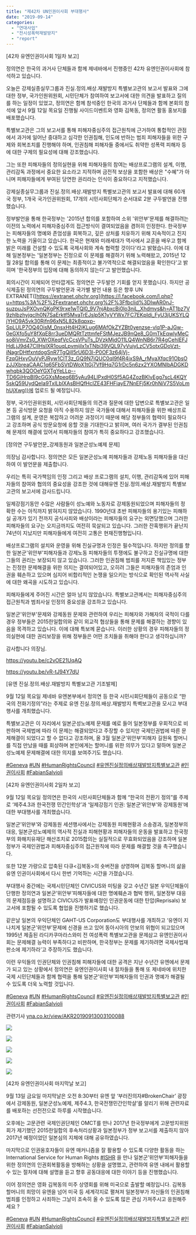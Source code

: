 ```yaml
---
title: "제42차 UN인권이사회 부대행사"
date: "2019-09-14"
categories: 
  - "연대사업"
  - "전시성폭력재발방지"
  - "report"
---
```


\[42차 유엔인권이사회 1일차 보고\]

정의연은 한국의 과거사 단체들과 함께 제네바에서 진행중인 42차 유엔인권이사회에 참석하고 있습니다.

오늘은 강제실종실무그룹과 진실.정의.배상.재발방지 특별보고관의 보고서 발표와 그에 대한 정부, 국가인원위원회, 시민단체가 참여하여 보고서에 대한 의견을 발표하고 질의를 하는 일정이 있었고, 정의연은 함께 참석중인 한국의 과거사 단체들과 함께 본회의 참석에 앞서 9월 12일 목요일 진행될 사이드이벤트와 영화 김복동, 정의연 활동 홍보지를 배포했습니다.

특별보고관은 그의 보고서를 통해 피해자중심주의 접근원칙에 근거하여 통합적인 관점에서 과거에 일어난 중대하고 심각한 인권침해, 인도에 반하는 범죄 피해자들을 위한 구제와 회복조치를 진행해야 하며, 인권침해 피해자들 중에서도 취약한 성폭력 피해자 등에 대한 구제의 필요성에 대해 강조했습니다.

그는 또한 피해자들의 정의실현을 위해 피해자들의 참여는 배상프로그램의 설계, 이행, 관리감독 과정에서 중요한 요소라고 지적하며 금전적 보상을 포함한 배상은 "수혜"가 아니며 피해자들에게 부여된 당연한 권리라는 인식이 중요하다고 지적했습니다.

강제실종실무그룹과 진실.정의.배상.재발방지 특별보고관의 보고서 발표에 대해 60개국 정부, 1개국 국가인권위원회, 17개의 시민사회단체가 순서대로 2분 구두발언을 진행했습니다.

정부발언을 통해 한국정부는 '2015년 합의를 포함하여 소위 '위안부'문제를 해결하려는 이전의 노력에서 피해자중심주의 접근방식이 결여되었음을 겸허히 인정한다. 한국정부는 피해자들의 명예와 존엄성을 회복하고, 깊은 상처를 치유하기 위해 지속적이고 진지한 노력을 기울이고 있습니다. 한국은 현재와 미래세대가 역사에서 교훈을 배우고 함께 밝은 미래를 건설할 수 있도록 국제사회와 계속 협력할 것이다'라고 밝혔습니다. 이에 대해 일본정부는 '일본정부는 진정으로 이 문제를 해결하기 위해 노력해왔고, 2015년 12월 28일 합의를 통해 이 문제는 최종적이고 불가역적으로 해결되었음을 확인한다'고 밝히며 '한국정부의 입장에 대해 동의하지 않는다'고 발언했습니다.

회의시간이 지체되어 안타깝게도 정의연은 구두발언 기회를 얻지 못했습니다. 하지만 공식제출된 정의연의 구두발언문과 국가별 발언 내용 등은 향후 UN EXTRANET([https://extranet.ohchr.org](https://l.facebook.com/l.php?u=https%3A%2F%2Fextranet.ohchr.org%2F%3Ffbclid%3DIwAR0nJ-suzpuJsPXOvnQKgPK9rxe1wTQl0_9V7njAbxcBi0lo3niL_Xhdmvs&h=AT1bz7V9zhlbzhyjqclh0N7SaErktf5MvaTrEJslp5K1yVYWx7FC7EKpIdi_FyU3jUKSYLQjYHO9A5vk30Rjfn96xN5L82k8qpxp-SpLULP7OQ4OisM_0nsxHt4H2jKLug6MAfOkZYZBt0yenzse-vlq1P-aJGw-0eGXfo5uY8fXqE8rr3ueDMQRtTzttmfeFStMJezJB9nQe8_G0mTkEqwlyMeCso8iVmrZs0_XWrOXeqfVcCcsVPuTs_DVzkMjdO11LQ4WnNB6r7R4gCehlEFJHdLjJ9d47CIlHsIXR1ouqLpvmijlx1xTNbi39VQL97yVuiyLzCV5otxGDoVzt-iNagrDHtfxntdogSnR7TgQjlI5rU6D3l-P0OF3z64jVj-FzqGHxyOuVyPJRyw1ClT3z_GQ9N7iQUC0qI9f4R4ixS9A_rMyaXfqc91ObsOzJJXbreaCAAC1q65FbSVtDWoX1tGj7Vf9Hq7G1rDc5n6zx2YXOMNlbADGKDwhqbk3QOOeYGXTgYeLLp--TD6GiHrpBI9cGGXsMpeq6B5yAu94LIPxdH0Sf5AG4ZozBKlvEgg7scL4KQY5skQ59UydQeIa9TxILblXAsBHQfHcIZE43FHFiayE7NnEFj5Kr0hNiV7S5VoLmhUjXwg))에 업로드 될 예정입니다.

정부, 국가인권위원회, 시민사회단체들의 의견과 질문에 대한 답변으로 특별보고관은 일본 등 공식방문 요청을 아직 수용하지 않은 국가들에 대해서 피해자들을 위한 배상프로그램의 설계, 운영은 복잡하고 어려운 과정이기 때문에 해당 정부들의 협력이 필요하다고 강조하며 공식 방문요청에 응할 것을 기대한다고 밝히며, 여러 국가가 결부된 인권침해 문제의 해결에 있어서 피해자들의 참여가 특히 중요하다고 강조했습니다.

\[정의연 구두발언문\_강제동원과 일본군성노예제 문제\]

의장님 감사합니다. 정의연은 모든 일본군성노예 피해자들과 강제노동 피해자들을 대신하여 이 발언문을 제출합니다.

우리는 특히 국가책임의 인정 그리고 배상 프로그램의 설치, 이행, 관리감독에 있어 피해자들의 참여와 협의의 중요성을 강조한 것에 대해유엔 진실.정의.배상.재발방지 특별보고관의 보고서에 감사드립니다.

일제강점기동안 수많은 사람들이 성노예와 노동자로 강제동원되었으며 피해자들의 정확한 수는 아직까지 밝혀지지 않았습니다. 1990년대 초반 피해자들의 용기있는 피해하실 공개가 있기 전까지 공식사죄와 배상이라는 피해자들의 요구는 외면당했으며 그러한 피해자들의 요구는 오지금까지도 여전히 묵살되고 있습니다. 그러한 잔혹행위가 끝난지 74년이 지났지만 피해자들에게 여전히 고통은 현재진행형입니다.

배상프로그램의 설치와 운영을 위해 진실규명과 인정은 필수적입니다. 하지만 정의를 향한 일본군'위안부'피해자들과 강제노동 피해자들의 투쟁에도 불구하고 진실규명에 대한 그들의 권리는 보장되지 않고 있습니다. 그러한 인권침해 범죄를 저지른 책임있는 정부는 진정한 문제해결을 위한 의지는 결여되어있고, 오히려 그들은 피해자들의 존엄과 인권을 훼손하고 있으며 심지어 비합리적인 논쟁을 일으키는 방식으로 확인된 역사적 사실에 대한 왜곡을 시도하고 있습니다.

피해자들에게 주어진 시간은 얼마 남지 않았습니다. 특별보고관께서는 피해자중심주의 접근원칙과 범죄사실 인정의 중요성을 강조하고 있습니다.

일본군'위안부'문제와 강제동원 문제와 관련하여 우리는 피해자와 가해자의 국적이 다를 경우 정부들은 2015한일합의와 같이 외교적 협상들을 통해 문제를 해결하는 경향이 있음을 목격하고 있습니다. 이에 대해 특보께 묻습니다. 이러한 상황의 경우 피해자들의 정의실현에 대한 권리보장을 위해 정부들은 어떤 조치들을 취해야 한다고 생각하십니까?

감사합니다 의장님.

https://youtu.be/c2vOE21UqAQ

https://youtu.be/vR-tJ94Y7dU

\[유엔 진실.정의.배상.재발방지 특별보고관 기조발제\]

9월 12일 목요일 제네바 유엔본부에서 정의연 등 한국 시민시회단체들이 공동으로 “한국의 전화기정의”라는 주제로 유엔 진실.정의.배상.재발방지 특벽보고관을 모시고 부대행사를 개최했습니다.

특별보고관은 이 자리에서 일본군성노예제 문제를 예로 들어 일본정부를 우회적으로 비판하며 국제법에 따라 이 문제는 해결되었다고 주장할 수 있지만 국제인권법에 따른 문제해결이 되었다고 할 수 없다고 강조하며, 올 3월 일본군’위안부’피해자 길원옥 할머니를 직접 만났을 때를 회상하며 본인에게는 할머니를 위한 의무가 있다고 말하며 일본군성노예제 문제해결에 대한 의지를 보여주기도 했습니다.

[#Geneva](https://www.facebook.com/hashtag/geneva?source=feed_text&epa=HASHTAG&__xts__%5B0%5D=68.ARCNFeD8mv6gSAeIOXaAd3tmViyVSXPi0GPHaEU536j02YO0TOuI9LviCLPG4WblX3YgVH2PHcTKeGGVIzXAOZjAwdOCbLgYNTrLTBmzEjn-XgNMAVLxspvbzeo8aOa9-II9791h7CFvWUTEYoB7Qogdui5JogPlDfE171zDP9kSccR6Ddamn_C-aVAiKxoR84ZXX4igZdU-ZRL7f-X-qN0bVKG6NuY9SGwvIPq4bBgtFe8QcmR_XVtijRKTSIchdtxUo4yC1b7xW-CJd89wc03jBp3ypGZ1R8dO-AaZSl2aihha0QGdal-eMsHJNiNXnXuolw30VVoMtmTS5Aj2wZ_1APrwOWCBMoY1eQ&__tn__=%2ANK-R) [#UN](https://www.facebook.com/hashtag/un?source=feed_text&epa=HASHTAG&__xts__%5B0%5D=68.ARCNFeD8mv6gSAeIOXaAd3tmViyVSXPi0GPHaEU536j02YO0TOuI9LviCLPG4WblX3YgVH2PHcTKeGGVIzXAOZjAwdOCbLgYNTrLTBmzEjn-XgNMAVLxspvbzeo8aOa9-II9791h7CFvWUTEYoB7Qogdui5JogPlDfE171zDP9kSccR6Ddamn_C-aVAiKxoR84ZXX4igZdU-ZRL7f-X-qN0bVKG6NuY9SGwvIPq4bBgtFe8QcmR_XVtijRKTSIchdtxUo4yC1b7xW-CJd89wc03jBp3ypGZ1R8dO-AaZSl2aihha0QGdal-eMsHJNiNXnXuolw30VVoMtmTS5Aj2wZ_1APrwOWCBMoY1eQ&__tn__=%2ANK-R) [#HumanRightsCouncil](https://www.facebook.com/hashtag/humanrightscouncil?source=feed_text&epa=HASHTAG&__xts__%5B0%5D=68.ARCNFeD8mv6gSAeIOXaAd3tmViyVSXPi0GPHaEU536j02YO0TOuI9LviCLPG4WblX3YgVH2PHcTKeGGVIzXAOZjAwdOCbLgYNTrLTBmzEjn-XgNMAVLxspvbzeo8aOa9-II9791h7CFvWUTEYoB7Qogdui5JogPlDfE171zDP9kSccR6Ddamn_C-aVAiKxoR84ZXX4igZdU-ZRL7f-X-qN0bVKG6NuY9SGwvIPq4bBgtFe8QcmR_XVtijRKTSIchdtxUo4yC1b7xW-CJd89wc03jBp3ypGZ1R8dO-AaZSl2aihha0QGdal-eMsHJNiNXnXuolw30VVoMtmTS5Aj2wZ_1APrwOWCBMoY1eQ&__tn__=%2ANK-R) [#유엔진실정의배상재발방지특별보고관](https://www.facebook.com/hashtag/%EC%9C%A0%EC%97%94%EC%A7%84%EC%8B%A4%EC%A0%95%EC%9D%98%EB%B0%B0%EC%83%81%EC%9E%AC%EB%B0%9C%EB%B0%A9%EC%A7%80%ED%8A%B9%EB%B3%84%EB%B3%B4%EA%B3%A0%EA%B4%80?source=feed_text&epa=HASHTAG&__xts__%5B0%5D=68.ARCNFeD8mv6gSAeIOXaAd3tmViyVSXPi0GPHaEU536j02YO0TOuI9LviCLPG4WblX3YgVH2PHcTKeGGVIzXAOZjAwdOCbLgYNTrLTBmzEjn-XgNMAVLxspvbzeo8aOa9-II9791h7CFvWUTEYoB7Qogdui5JogPlDfE171zDP9kSccR6Ddamn_C-aVAiKxoR84ZXX4igZdU-ZRL7f-X-qN0bVKG6NuY9SGwvIPq4bBgtFe8QcmR_XVtijRKTSIchdtxUo4yC1b7xW-CJd89wc03jBp3ypGZ1R8dO-AaZSl2aihha0QGdal-eMsHJNiNXnXuolw30VVoMtmTS5Aj2wZ_1APrwOWCBMoY1eQ&__tn__=%2ANK-R) [#인권이사회](https://www.facebook.com/hashtag/%EC%9D%B8%EA%B6%8C%EC%9D%B4%EC%82%AC%ED%9A%8C?source=feed_text&epa=HASHTAG&__xts__%5B0%5D=68.ARCNFeD8mv6gSAeIOXaAd3tmViyVSXPi0GPHaEU536j02YO0TOuI9LviCLPG4WblX3YgVH2PHcTKeGGVIzXAOZjAwdOCbLgYNTrLTBmzEjn-XgNMAVLxspvbzeo8aOa9-II9791h7CFvWUTEYoB7Qogdui5JogPlDfE171zDP9kSccR6Ddamn_C-aVAiKxoR84ZXX4igZdU-ZRL7f-X-qN0bVKG6NuY9SGwvIPq4bBgtFe8QcmR_XVtijRKTSIchdtxUo4yC1b7xW-CJd89wc03jBp3ypGZ1R8dO-AaZSl2aihha0QGdal-eMsHJNiNXnXuolw30VVoMtmTS5Aj2wZ_1APrwOWCBMoY1eQ&__tn__=%2ANK-R) [#FabianSalvioli](https://www.facebook.com/hashtag/fabiansalvioli?source=feed_text&epa=HASHTAG&__xts__%5B0%5D=68.ARCNFeD8mv6gSAeIOXaAd3tmViyVSXPi0GPHaEU536j02YO0TOuI9LviCLPG4WblX3YgVH2PHcTKeGGVIzXAOZjAwdOCbLgYNTrLTBmzEjn-XgNMAVLxspvbzeo8aOa9-II9791h7CFvWUTEYoB7Qogdui5JogPlDfE171zDP9kSccR6Ddamn_C-aVAiKxoR84ZXX4igZdU-ZRL7f-X-qN0bVKG6NuY9SGwvIPq4bBgtFe8QcmR_XVtijRKTSIchdtxUo4yC1b7xW-CJd89wc03jBp3ypGZ1R8dO-AaZSl2aihha0QGdal-eMsHJNiNXnXuolw30VVoMtmTS5Aj2wZ_1APrwOWCBMoY1eQ&__tn__=%2ANK-R)

\[42차 유엔인권이사회 2일차 보고\]

9월 12일 목요일 정의연은 한국의 시민사회단체들과 함께 “한국의 전환기 정의”를 주제로 ‘제주4.3과 한국전쟁 민간인학상’과 ‘일제강점기 인권: 일본군’위안부’와 강제동원’에 대한 부대행사를 개최했습니다.

일본군’위안부’와 강제동원 세션행사에서는 강제동원 피해현황과 소송경과, 일본정부의 대응, 일본군성노예제의 역사적 진실과 피해현황과 피해자들의 운동을 발표하고 한국정부의 화해치유재단 해산조치로 2015합의는 실질적으로 무효화되었음을 강조하며 일본정부가 국제인권법과 피해자중심주의 접근원칙에 따라 문제를 해결할 것을 촉구했습니다.

또한 12분 가량으로 압축된 다큐<김복동>의 숏버전을 상영하며 김복동 할머니의 삶을 유엔 인권이사회에서 다시 한번 기억하는 시간을 가졌습니다.

부대행사 중간에는 국제시민단체인 CIVICUS와 미팅을 갖고 수년간 일본 우익단체들이 단행한 정의연과 일본군’위안부’피해자들에 대한 명예훼손과 협박 행위, 일본정부 대응의 문제점등을 설명하고 CIVICUS가 발표예정인 인권운동에 대한 탄압(Reprisals) 보고서에 포함될 수 있도록 협업을 진행하기로 했습니다.

같은날 일본의 우익단체인 GAHT-US Corporation도 부대행사를 개최하고 ‘유엔이 지나치게 일본군’위안부’문제에 신경을 쓰고 있어 동아시아의 안보의 위협이 되고있으며 1995년 제출된 라디카쿠마라스와미 전 여성폭력 특별보고관을 문제삼고 유엔인권이사회는 문제해결 능력이 부족하다고 비판하며, 한국정부는 문제를 제기하려면 국제사법재판소에 제기하라’고 주장하기도 했습니다.

이런 우익들의 인권단체와 인권침해 피해자들에 대한 공격은 지난 수년간 유엔에서 문제가 되고 있는 상황에서 정의연은 유엔인권이사회 내 절차들을 통해 또 제네바에 위치한 국제 시민단체들과 함께 협력을 통해 일본군’위안부’피해자들의 인권과 명예가 해결될 수 있도록 더욱 노력할 것입니다.

[#Geneva](https://www.facebook.com/hashtag/geneva?source=feed_text&epa=HASHTAG&__xts__%5B0%5D=68.ARBLNi3GH0icLSV-sV11SsYteBeTIkkumvUO69NjqWPcR47DfJeENJgfFCi8tWlrKbEpl6QtcHx4PQsRDQENtoLtHCVffLeROR7p8K0Vo1nt6uCXcvdt-SUlZGTOEvUoJUg8JaJQecXRQBwfhmX_dNZ5v1U-44VkgmrJKDxVHPkJjGjH30ZM8ObZY739qDJquEt_3vvV5z3uQQU1GYrty-Vo-LlxRxmPZ3gptydE2mgQ4QU7Oiem-d8eaVw0BDfllTr28equWltW9atMdcq7NxrjGBZt-hZ8DTaJvbcgZzivI3XCjOYqYkCMGHKrbiRQgHfJi7yhAiwOseQOojhZ_x94wQ&__tn__=%2ANK-R) [#UN](https://www.facebook.com/hashtag/un?source=feed_text&epa=HASHTAG&__xts__%5B0%5D=68.ARBLNi3GH0icLSV-sV11SsYteBeTIkkumvUO69NjqWPcR47DfJeENJgfFCi8tWlrKbEpl6QtcHx4PQsRDQENtoLtHCVffLeROR7p8K0Vo1nt6uCXcvdt-SUlZGTOEvUoJUg8JaJQecXRQBwfhmX_dNZ5v1U-44VkgmrJKDxVHPkJjGjH30ZM8ObZY739qDJquEt_3vvV5z3uQQU1GYrty-Vo-LlxRxmPZ3gptydE2mgQ4QU7Oiem-d8eaVw0BDfllTr28equWltW9atMdcq7NxrjGBZt-hZ8DTaJvbcgZzivI3XCjOYqYkCMGHKrbiRQgHfJi7yhAiwOseQOojhZ_x94wQ&__tn__=%2ANK-R) [#HumanRightsCouncil](https://www.facebook.com/hashtag/humanrightscouncil?source=feed_text&epa=HASHTAG&__xts__%5B0%5D=68.ARBLNi3GH0icLSV-sV11SsYteBeTIkkumvUO69NjqWPcR47DfJeENJgfFCi8tWlrKbEpl6QtcHx4PQsRDQENtoLtHCVffLeROR7p8K0Vo1nt6uCXcvdt-SUlZGTOEvUoJUg8JaJQecXRQBwfhmX_dNZ5v1U-44VkgmrJKDxVHPkJjGjH30ZM8ObZY739qDJquEt_3vvV5z3uQQU1GYrty-Vo-LlxRxmPZ3gptydE2mgQ4QU7Oiem-d8eaVw0BDfllTr28equWltW9atMdcq7NxrjGBZt-hZ8DTaJvbcgZzivI3XCjOYqYkCMGHKrbiRQgHfJi7yhAiwOseQOojhZ_x94wQ&__tn__=%2ANK-R) [#유엔진실정의배상재발방지특별보고관](https://www.facebook.com/hashtag/%EC%9C%A0%EC%97%94%EC%A7%84%EC%8B%A4%EC%A0%95%EC%9D%98%EB%B0%B0%EC%83%81%EC%9E%AC%EB%B0%9C%EB%B0%A9%EC%A7%80%ED%8A%B9%EB%B3%84%EB%B3%B4%EA%B3%A0%EA%B4%80?source=feed_text&epa=HASHTAG&__xts__%5B0%5D=68.ARBLNi3GH0icLSV-sV11SsYteBeTIkkumvUO69NjqWPcR47DfJeENJgfFCi8tWlrKbEpl6QtcHx4PQsRDQENtoLtHCVffLeROR7p8K0Vo1nt6uCXcvdt-SUlZGTOEvUoJUg8JaJQecXRQBwfhmX_dNZ5v1U-44VkgmrJKDxVHPkJjGjH30ZM8ObZY739qDJquEt_3vvV5z3uQQU1GYrty-Vo-LlxRxmPZ3gptydE2mgQ4QU7Oiem-d8eaVw0BDfllTr28equWltW9atMdcq7NxrjGBZt-hZ8DTaJvbcgZzivI3XCjOYqYkCMGHKrbiRQgHfJi7yhAiwOseQOojhZ_x94wQ&__tn__=%2ANK-R) [#인권이사회](https://www.facebook.com/hashtag/%EC%9D%B8%EA%B6%8C%EC%9D%B4%EC%82%AC%ED%9A%8C?source=feed_text&epa=HASHTAG&__xts__%5B0%5D=68.ARBLNi3GH0icLSV-sV11SsYteBeTIkkumvUO69NjqWPcR47DfJeENJgfFCi8tWlrKbEpl6QtcHx4PQsRDQENtoLtHCVffLeROR7p8K0Vo1nt6uCXcvdt-SUlZGTOEvUoJUg8JaJQecXRQBwfhmX_dNZ5v1U-44VkgmrJKDxVHPkJjGjH30ZM8ObZY739qDJquEt_3vvV5z3uQQU1GYrty-Vo-LlxRxmPZ3gptydE2mgQ4QU7Oiem-d8eaVw0BDfllTr28equWltW9atMdcq7NxrjGBZt-hZ8DTaJvbcgZzivI3XCjOYqYkCMGHKrbiRQgHfJi7yhAiwOseQOojhZ_x94wQ&__tn__=%2ANK-R) [#FabianSalvioli](https://www.facebook.com/hashtag/fabiansalvioli?source=feed_text&epa=HASHTAG&__xts__%5B0%5D=68.ARBLNi3GH0icLSV-sV11SsYteBeTIkkumvUO69NjqWPcR47DfJeENJgfFCi8tWlrKbEpl6QtcHx4PQsRDQENtoLtHCVffLeROR7p8K0Vo1nt6uCXcvdt-SUlZGTOEvUoJUg8JaJQecXRQBwfhmX_dNZ5v1U-44VkgmrJKDxVHPkJjGjH30ZM8ObZY739qDJquEt_3vvV5z3uQQU1GYrty-Vo-LlxRxmPZ3gptydE2mgQ4QU7Oiem-d8eaVw0BDfllTr28equWltW9atMdcq7NxrjGBZt-hZ8DTaJvbcgZzivI3XCjOYqYkCMGHKrbiRQgHfJi7yhAiwOseQOojhZ_x94wQ&__tn__=%2ANK-R)

관련기사 [yna.co.kr/view/AKR20190913003100088](https://l.facebook.com/l.php?u=http%3A%2F%2Fyna.co.kr%2Fview%2FAKR20190913003100088%3Ffbclid%3DIwAR3lChHalCBr-oMNXdgo-KAEam_rOd35IGnIA5bHufv4k4YBQ4u0FOYQuUo&h=AT01mlVTiZkXJG-A2Pm7UUns6Ss8u4FxK5woMzOlUid72de58LTuEUjmrSQCvTXN4OqTXl5RYmusYA0HF0yPICBgTvSrLD3bEIZZYHZUL8H4rVXAdx1y8CZyu8zEeArGtT4cGXDo9QOkWAjFw4nDutLMwrKo_bdTmyMSMRrkJ4AYD6T2ezWdbP0ONObrDmrKZ0i8PwtV7CUbvVZ_fwBVqVvPBri2i78sZIL6drYktkn91WKOQdzBeyZF0zZfxq2dKQkj0O1Fd4sQZGL63VrHVyLQqe43AazR7hINMgn3o3dMrEXU8F6OMYTiZFktUXnVXhq3Bgd1CAgDRCqqcHetUfFAcajxrUbiAdFIRnDo-qkDsMAc53yxNes046R72IwuaqE5q24U8kPmzVLiqILqKyqjAPs8CJaEjQsqIbhr4yRCKm2mlaAmh-jQ84Is5c7BRWx8CAxESOkNBiRtvj9XEDFZcZ0MNhKDCocrbJvNHN42Qya3AX81PmdYxXjD93KyBWyBgFXRJT3o7hlBNN6_5-_V4iqujLFkFk1q0A5j2WOY4lzrh0Fk9iZXfmwSqwNsWz6Xd09G07DuQsYEnR11xt3fp4k6c0kho6JCpPfjM5qfw79yWnabYiyBxoMwb1lpBV5o)

![](https://womenandwar.net/kr/wp-content/uploads/2019/09/70667306_2967213403320067_5126305314752167936_o-1.jpg)

![](https://womenandwar.net/kr/wp-content/uploads/2019/09/70499789_2967213573320050_8037331764550565888_o-1.jpg)

![](https://womenandwar.net/kr/wp-content/uploads/2019/09/70034926_2967271543314253_8071772871073988608_n-1.jpg)

![](https://womenandwar.net/kr/wp-content/uploads/2019/09/70466335_2967271553314252_2787075832529551360_n.jpg)

![](https://womenandwar.net/kr/wp-content/uploads/2019/09/70684895_2967271936647547_5102972952161288192_o.jpg)

\[42차 유엔인권이사회 마지막날 보고\]

9월 13일 금요일 마지막날은 오전 8:30부터 유엔 앞 ‘부러진의자#BrokenChair’ 광장에서 강제동원, 일본군성노예제, 제주4.3, 한국전쟁민간인학살’를 알리기 위해 관련자료를 배포하는 선전전으로 하루를 시작했습니다.

오후에는 고문관련 국제인권단체인 OMCT를 만나 2017년 한국정부에게 고문방지위원회가 제기했던 2015한일합의 후속처리상황과 일본정부가 정부 보고서를 제출하지 않아 2017년 예정이었던 일본심의 지체에 대해 공유하였습니다.

마지막으로 인권옹호자들이 유엔 매커니즘을 잘 활용할 수 있도록 다양한 활동을 하는 International Service for Human Rights [#ISHR](https://www.facebook.com/hashtag/ishr?source=feed_text&epa=HASHTAG&__xts__%5B0%5D=68.ARDdFOm6kCvlJWIufHg8sYvu8uF6VZRxARo5ZOTAemMk9p9CSclHctT6lgQMKpYCFsLZK6gd9c4UaZEQ_l9k4S6kb1hsrj8-XciyStwGfM58O7sxFLNSnhj7OSvZetSmEJrL1L-mRz966Cwu63VsJ3HWgzoqI_P2AUFb_thfQZYkZH2SZNPoupraHKy-o7q6R9y2yb8uCtK07Cw3s-kE28yZ9EIasuHWXooW6NP73KR34ivdydB1njnh04c_1zVs3FkUhtlpNG-OnLaaYrgJ0UKRkB7GrtK5Bt8-ARcn-F1LJrwkUVICkO4DyIgGKJMrsaBy_lSgd3YyZUyXqRf18QLf-w&__tn__=%2ANK-R) 을 만나 일본군’위안부’피해자들을 위한 정의연의 인권회복활동을 방해하는 상황을 설명했고, 관련하여 유엔 내에서 활용할 수 있는 절차에 대해 설명을 듣고 향후 공동대응에 대한 이야기 등을 진행했습니다.

이어 정의연은 영화 김복동의 미주 상영회를 위해 미국으로 출발할 예정입니다. 김복동 할머니의 희망이 유엔을 넘어 미국 등 세계각지로 펼쳐져 일본정부가 자신들의 인권침해 범죄를 인정하고 사죄하는 그날이 조속히 올 수 있도록 많은 관심 가져주시고 응원해주세요 ?

[#Geneva](https://www.facebook.com/hashtag/geneva?source=feed_text&epa=HASHTAG&__xts__%5B0%5D=68.ARDdFOm6kCvlJWIufHg8sYvu8uF6VZRxARo5ZOTAemMk9p9CSclHctT6lgQMKpYCFsLZK6gd9c4UaZEQ_l9k4S6kb1hsrj8-XciyStwGfM58O7sxFLNSnhj7OSvZetSmEJrL1L-mRz966Cwu63VsJ3HWgzoqI_P2AUFb_thfQZYkZH2SZNPoupraHKy-o7q6R9y2yb8uCtK07Cw3s-kE28yZ9EIasuHWXooW6NP73KR34ivdydB1njnh04c_1zVs3FkUhtlpNG-OnLaaYrgJ0UKRkB7GrtK5Bt8-ARcn-F1LJrwkUVICkO4DyIgGKJMrsaBy_lSgd3YyZUyXqRf18QLf-w&__tn__=%2ANK-R) [#UN](https://www.facebook.com/hashtag/un?source=feed_text&epa=HASHTAG&__xts__%5B0%5D=68.ARDdFOm6kCvlJWIufHg8sYvu8uF6VZRxARo5ZOTAemMk9p9CSclHctT6lgQMKpYCFsLZK6gd9c4UaZEQ_l9k4S6kb1hsrj8-XciyStwGfM58O7sxFLNSnhj7OSvZetSmEJrL1L-mRz966Cwu63VsJ3HWgzoqI_P2AUFb_thfQZYkZH2SZNPoupraHKy-o7q6R9y2yb8uCtK07Cw3s-kE28yZ9EIasuHWXooW6NP73KR34ivdydB1njnh04c_1zVs3FkUhtlpNG-OnLaaYrgJ0UKRkB7GrtK5Bt8-ARcn-F1LJrwkUVICkO4DyIgGKJMrsaBy_lSgd3YyZUyXqRf18QLf-w&__tn__=%2ANK-R) [#HumanRightsCouncil](https://www.facebook.com/hashtag/humanrightscouncil?source=feed_text&epa=HASHTAG&__xts__%5B0%5D=68.ARDdFOm6kCvlJWIufHg8sYvu8uF6VZRxARo5ZOTAemMk9p9CSclHctT6lgQMKpYCFsLZK6gd9c4UaZEQ_l9k4S6kb1hsrj8-XciyStwGfM58O7sxFLNSnhj7OSvZetSmEJrL1L-mRz966Cwu63VsJ3HWgzoqI_P2AUFb_thfQZYkZH2SZNPoupraHKy-o7q6R9y2yb8uCtK07Cw3s-kE28yZ9EIasuHWXooW6NP73KR34ivdydB1njnh04c_1zVs3FkUhtlpNG-OnLaaYrgJ0UKRkB7GrtK5Bt8-ARcn-F1LJrwkUVICkO4DyIgGKJMrsaBy_lSgd3YyZUyXqRf18QLf-w&__tn__=%2ANK-R) [#유엔진실정의배상재발방지특별보고관](https://www.facebook.com/hashtag/%EC%9C%A0%EC%97%94%EC%A7%84%EC%8B%A4%EC%A0%95%EC%9D%98%EB%B0%B0%EC%83%81%EC%9E%AC%EB%B0%9C%EB%B0%A9%EC%A7%80%ED%8A%B9%EB%B3%84%EB%B3%B4%EA%B3%A0%EA%B4%80?source=feed_text&epa=HASHTAG&__xts__%5B0%5D=68.ARDdFOm6kCvlJWIufHg8sYvu8uF6VZRxARo5ZOTAemMk9p9CSclHctT6lgQMKpYCFsLZK6gd9c4UaZEQ_l9k4S6kb1hsrj8-XciyStwGfM58O7sxFLNSnhj7OSvZetSmEJrL1L-mRz966Cwu63VsJ3HWgzoqI_P2AUFb_thfQZYkZH2SZNPoupraHKy-o7q6R9y2yb8uCtK07Cw3s-kE28yZ9EIasuHWXooW6NP73KR34ivdydB1njnh04c_1zVs3FkUhtlpNG-OnLaaYrgJ0UKRkB7GrtK5Bt8-ARcn-F1LJrwkUVICkO4DyIgGKJMrsaBy_lSgd3YyZUyXqRf18QLf-w&__tn__=%2ANK-R) [#인권이사회](https://www.facebook.com/hashtag/%EC%9D%B8%EA%B6%8C%EC%9D%B4%EC%82%AC%ED%9A%8C?source=feed_text&epa=HASHTAG&__xts__%5B0%5D=68.ARDdFOm6kCvlJWIufHg8sYvu8uF6VZRxARo5ZOTAemMk9p9CSclHctT6lgQMKpYCFsLZK6gd9c4UaZEQ_l9k4S6kb1hsrj8-XciyStwGfM58O7sxFLNSnhj7OSvZetSmEJrL1L-mRz966Cwu63VsJ3HWgzoqI_P2AUFb_thfQZYkZH2SZNPoupraHKy-o7q6R9y2yb8uCtK07Cw3s-kE28yZ9EIasuHWXooW6NP73KR34ivdydB1njnh04c_1zVs3FkUhtlpNG-OnLaaYrgJ0UKRkB7GrtK5Bt8-ARcn-F1LJrwkUVICkO4DyIgGKJMrsaBy_lSgd3YyZUyXqRf18QLf-w&__tn__=%2ANK-R) [#FabianSalvioli](https://www.facebook.com/hashtag/fabiansalvioli?source=feed_text&epa=HASHTAG&__xts__%5B0%5D=68.ARDdFOm6kCvlJWIufHg8sYvu8uF6VZRxARo5ZOTAemMk9p9CSclHctT6lgQMKpYCFsLZK6gd9c4UaZEQ_l9k4S6kb1hsrj8-XciyStwGfM58O7sxFLNSnhj7OSvZetSmEJrL1L-mRz966Cwu63VsJ3HWgzoqI_P2AUFb_thfQZYkZH2SZNPoupraHKy-o7q6R9y2yb8uCtK07Cw3s-kE28yZ9EIasuHWXooW6NP73KR34ivdydB1njnh04c_1zVs3FkUhtlpNG-OnLaaYrgJ0UKRkB7GrtK5Bt8-ARcn-F1LJrwkUVICkO4DyIgGKJMrsaBy_lSgd3YyZUyXqRf18QLf-w&__tn__=%2ANK-R)
